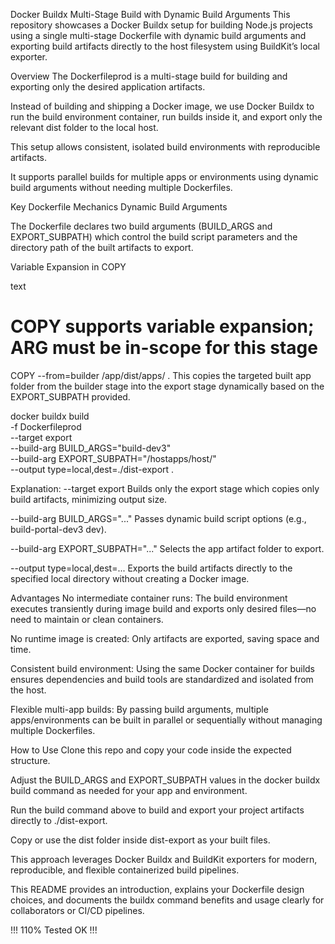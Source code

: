 Docker Buildx Multi-Stage Build with Dynamic Build Arguments
This repository showcases a Docker Buildx setup for building Node.js projects using a single multi-stage Dockerfile with dynamic build arguments and exporting build artifacts directly to the host filesystem using BuildKit’s local exporter.

Overview
The Dockerfileprod is a multi-stage build for building and exporting only the desired application artifacts.

Instead of building and shipping a Docker image, we use Docker Buildx to run the build environment container, run builds inside it, and export only the relevant dist folder to the local host.

This setup allows consistent, isolated build environments with reproducible artifacts.

It supports parallel builds for multiple apps or environments using dynamic build arguments without needing multiple Dockerfiles.

Key Dockerfile Mechanics
Dynamic Build Arguments

The Dockerfile declares two build arguments (BUILD_ARGS and EXPORT_SUBPATH) which control the build script parameters and the directory path of the built artifacts to export.

Variable Expansion in COPY

text
# COPY supports variable expansion; ARG must be in-scope for this stage
COPY --from=builder /app/dist/apps/  .
This copies the targeted built app folder from the builder stage into the export stage dynamically based on the EXPORT_SUBPATH provided.

docker buildx build \
  -f Dockerfileprod \
  --target export \
  --build-arg BUILD_ARGS="build-dev3" \
  --build-arg EXPORT_SUBPATH="/hostapps/host/" \
  --output type=local,dest=./dist-export  .
  
Explanation:
--target export
Builds only the export stage which copies only build artifacts, minimizing output size.

--build-arg BUILD_ARGS="..."
Passes dynamic build script options (e.g., build-portal-dev3 dev).

--build-arg EXPORT_SUBPATH="..."
Selects the app artifact folder to export.

--output type=local,dest=...
Exports the build artifacts directly to the specified local directory without creating a Docker image.

Advantages
No intermediate container runs: The build environment executes transiently during image build and exports only desired files—no need to maintain or clean containers.

No runtime image is created: Only artifacts are exported, saving space and time.

Consistent build environment: Using the same Docker container for builds ensures dependencies and build tools are standardized and isolated from the host.

Flexible multi-app builds: By passing build arguments, multiple apps/environments can be built in parallel or sequentially without managing multiple Dockerfiles.

How to Use
Clone this repo and copy your code inside the expected structure.

Adjust the BUILD_ARGS and EXPORT_SUBPATH values in the docker buildx build command as needed for your app and environment.

Run the build command above to build and export your project artifacts directly to ./dist-export.

Copy or use the dist folder inside dist-export as your built files.

This approach leverages Docker Buildx and BuildKit exporters for modern, reproducible, and flexible containerized build pipelines.

This README provides an introduction, explains your Dockerfile design choices, and documents the buildx command benefits and usage clearly for collaborators or CI/CD pipelines.

!!! 110% Tested OK !!!

